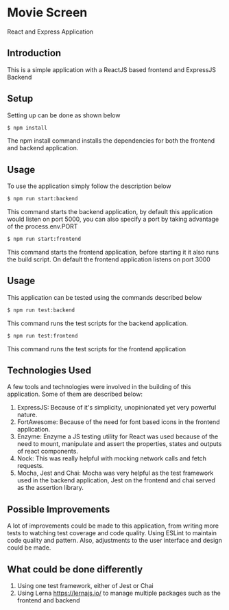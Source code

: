 # Movie Screen

React and Express Application

## Introduction

This is a simple application with a ReactJS based frontend and ExpressJS Backend

## Setup

Setting up can be done as shown below

```cmd
$ npm install
```

The npm install command installs the dependencies for both the frontend and backend application.

## Usage

To use the application simply follow the description below

```cmd
$ npm run start:backend
```

This command starts the backend application, by default this application would listen on port 5000, you can also specify a port by taking advantage of the process.env.PORT

```cmd
$ npm run start:frontend
```

This command starts the frontend application, before starting it it also runs the build script. On default the frontend application listens on port 3000

## Usage

This application can be tested using the commands described below

```cmd
$ npm run test:backend
```

This command runs the test scripts for the backend application.

```cmd
$ npm run test:frontend
```

This command runs the test scripts for the frontend application

## Technologies Used

A few tools and technologies were involved in the building of this application. Some of them are described below:

1. ExpressJS: Because of it's simplicity, unopinionated yet very powerful nature.
2. FortAwesome: Because of the need for font based icons in the frontend application.
3. Enzyme: Enzyme a JS testing utility for React was used because of the need to mount, manipulate and assert the properties, states and outputs of react components.
4. Nock: This was really helpful with mocking network calls and fetch requests.
5. Mocha, Jest and Chai: Mocha was very helpful as the test framework used in the backend application, Jest on the frontend and chai served as the assertion library.


## Possible Improvements

A lot of improvements could be made to this application, from writing more tests to watching test coverage and code quality. Using ESLint to maintain code quality and pattern. Also, adjustments to the user interface and design could be made.

## What could be done differently

1. Using one test framework, either of Jest or Chai
2. Using Lerna https://lernajs.io/ to manage multiple packages such as the frontend and backend
